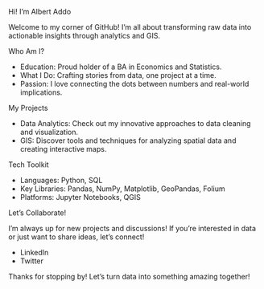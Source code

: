 Hi! I’m Albert Addo

Welcome to my corner of GitHub! I’m all about transforming raw data into actionable insights through analytics and GIS.

Who Am I?

* Education: Proud holder of a BA in Economics and Statistics.
* What I Do: Crafting stories from data, one project at a time.
* Passion: I love connecting the dots between numbers and real-world implications.

  
My Projects

* Data Analytics: Check out my innovative approaches to data cleaning and visualization.
* GIS: Discover tools and techniques for analyzing spatial data and creating interactive maps.

  
Tech Toolkit

* Languages: Python, SQL
* Key Libraries: Pandas, NumPy, Matplotlib, GeoPandas, Folium
* Platforms: Jupyter Notebooks, QGIS

  
Let’s Collaborate!

I’m always up for new projects and discussions! If you’re interested in data or just want to share ideas, let’s connect!

* LinkedIn
* Twitter
  
Thanks for stopping by! Let’s turn data into something amazing together!

